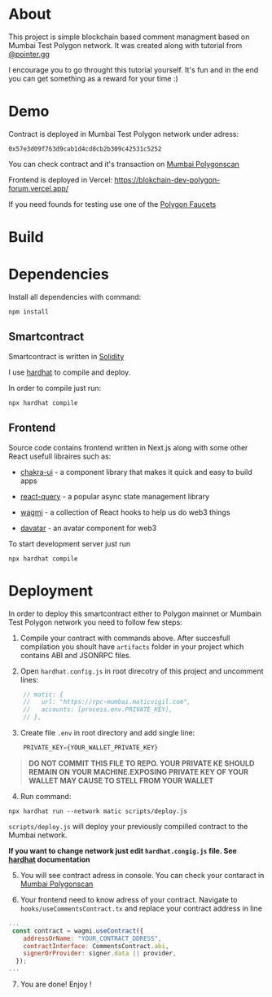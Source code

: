 # About
This project is simple blockchain based comment managment based on Mumbai Test Polygon network.
It was created along with tutorial from [@pointer.gg](https://www.pointer.gg/tutorials/create-a-web3-forum-with-polygon/1cb8f005-08f4-48a2-9d82-cd963e16f7f1)

I encourage you to go throught this tutorial yourself. It's fun and in the end you can get something as a reward for your time :) 


# Demo
Contract is deployed in Mumbai Test Polygon network under adress: 

```shell
0x57e3d09f763d9cab1d4cd8cb2b309c42531c5252
```

You can check contract and it's transaction on [Mumbai Polygonscan](https://mumbai.polygonscan.com/address/0x57e3d09f763d9cab1d4cd8cb2b309c42531c5252)

Frontend is deployed in Vercel: https://blokchain-dev-polygon-forum.vercel.app/


If you need founds for testing use one of the [Polygon Faucets](https://faucet.polygon.technology/)


# Build

# Dependencies
Install all dependencies with command:

```shell
npm install
```

## Smartcontract
Smartcontract is written in [Solidity](https://docs.soliditylang.org)

I use [hardhat](https://hardhat.org/) to compile and deploy.

In order to compile just run:

```shell
npx hardhat compile
```

## Frontend
Source code contains frontend written in Next.js along with some other React usefull libraires such as: 

* [chakra-ui](https://chakra-ui.com/getting-started) - a component library that makes it quick and easy to build apps

* [react-query](https://react-query.tanstack.com/) - a popular async state management library

* [wagmi](https://github.com/tmm/wagmi) - a collection of React hooks to help us do web3 things

* [davatar](https://www.npmjs.com/package/@davatar/react) - an avatar component for web3


To start development server just run
```shell
npx hardhat compile
```

# Deployment
In order to deploy this smartcontract either to Polygon mainnet or Mumbain Test Polygon network you need to follow few steps:

1. Compile your contract with commands above. After succesfull compilation you shoult have ``artifacts`` folder in your project which contains ABI and JSONRPC files.

2. Open ``hardhat.config.js`` in root direcotry of this project and uncomment lines:

```js
    // matic: {
    //   url: "https://rpc-mumbai.maticvigil.com",
    //   accounts: [process.env.PRIVATE_KEY],
    // },
```
3. Create file ``.env`` in root directory and add single line:

```js
    PRIVATE_KEY={YOUR_WALLET_PRIVATE_KEY}
```

> **DO NOT COMMIT THIS FILE TO REPO. YOUR PRIVATE KE SHOULD REMAIN ON YOUR MACHINE.EXPOSING PRIVATE KEY OF YOUR WALLET MAY CAUSE TO STELL FROM YOUR WALLET**

4. Run command: 
```shell
npx hardhat run --network matic scripts/deploy.js
```

``scripts/deploy.js`` will deploy your previously compilled contract to the Mumbai network. 

**If you want to change network just edit ``hardhat.congig.js`` file. See [hardhat](https://hardhat.org/) documentation**

5. You will see contract adress in console. You can check your contaract in [Mumbai Polygonscan](https://mumbai.polygonscan.com)

6. Your frontend need to know adress of your contract. Navigate to ``hooks/useCommentsContract.tx`` and replace your contract address in line

```js
...
 const contract = wagmi.useContract({
    addressOrName: "YOUR_CONTRACT_DDRESS",
    contractInterface: CommentsContract.abi,
    signerOrProvider: signer.data || provider,
  });
...
```

7. You are done! Enjoy !
